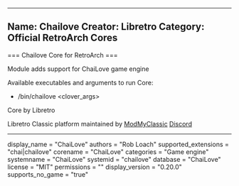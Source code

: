 -----------------------
Name: Chailove
Creator: Libretro
Category: Official RetroArch Cores
-----------------------

=== Chailove Core for RetroArch ===

Module adds support for ChaiLove game engine

Available executables and arguments to run Core:
- /bin/chailove <rom> <clover_args>

Core by Libretro

Libretro Classic platform maintained by [ModMyClassic](https://modmyclassic.com) [Discord](https://discordapp.com/invite/8gygsrw)

-----------------------

display_name = "ChaiLove"
authors = "Rob Loach"
supported_extensions = "chai|chailove"
corename = "ChaiLove"
categories = "Game engine"
systemname = "ChaiLove"
systemid = "chailove"
database = "ChaiLove"
license = "MIT"
permissions = ""
display_version = "0.20.0"
supports_no_game = "true"
